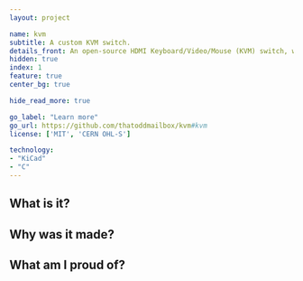 ```yaml
---
layout: project

name: kvm
subtitle: A custom KVM switch.
details_front: An open-source HDMI Keyboard/Video/Mouse (KVM) switch, which lets you switch two monitors and four USB devices between up to three computers.
hidden: true
index: 1
feature: true
center_bg: true

hide_read_more: true

go_label: "Learn more"
go_url: https://github.com/thatoddmailbox/kvm#kvm
license: ['MIT', 'CERN OHL-S']

technology:
- "KiCad"
- "C"
---
```

## What is it?

## Why was it made?

## What am I proud of?

